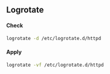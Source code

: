 ## Logrotate

#### Check

```bash
logrotate -d /etc/logrotate.d/httpd
```

#### Apply

```bash
logrotate -vf /etc/logrotate.d/httpd
```
